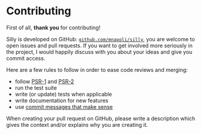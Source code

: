 # Contributing

First of all, **thank you** for contributing!

Silly is developed on GitHub: [`github.com/mnapoli/silly`](https://github.com/mnapoli/silly), you are welcome to open issues and pull requests. If you want to get involved more seriously in the project, I would happily discuss with you about your ideas and give you commit access.

Here are a few rules to follow in order to ease code reviews and merging:

- follow [PSR-1](http://www.php-fig.org/psr/1/) and [PSR-2](http://www.php-fig.org/psr/2/)
- run the test suite
- write (or update) tests when applicable
- write documentation for new features
- use [commit messages that make sense](http://tbaggery.com/2008/04/19/a-note-about-git-commit-messages.html)

When creating your pull request on GitHub, please write a description which gives the context and/or explains why you are creating it.
